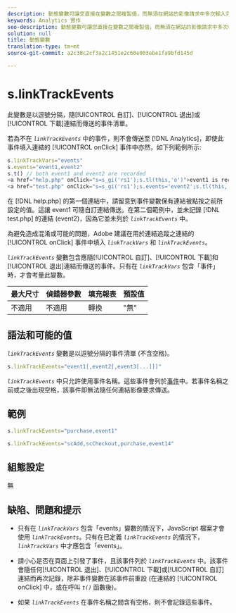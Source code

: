 ```yaml
---
description: 動態變數可讓您直接在變數之間複製值，而無須在網站的影像請求中多次輸入完整值。
keywords: Analytics 實作
seo-description: 動態變數可讓您直接在變數之間複製值，而無須在網站的影像請求中多次輸入完整值。
solution: null
title: 動態變數
translation-type: tm+mt
source-git-commit: a2c38c2cf3a2c1451e2c60e003ebe1fa9bfd145d

---
```



# s.linkTrackEvents

此變數是以逗號分隔，隨[!UICONTROL 自訂]、[!UICONTROL 退出]或[!UICONTROL 下載]連結而傳送的事件清單。

若為不在 *`linkTrackEvents`* 中的事件，則不會傳送至 [!DNL Analytics]，即使此事件填入連結的 [!UICONTROL onClick] 事件中亦然，如下列範例所示:

```js
s.linkTrackVars="events" 
s.events="event1,event2" 
s.t() // both event1 and event2 are recorded 
<a href="help.php" onClick="s=s_gi('rs1');s.tl(this,'o')">event1 is recorded</a> 
<a href="test.php" onClick="s=s_gi('rs1');s.events='event2';s.tl(this,'o')">No events are recorded</a> 
```

在 [!DNL help.php] 的第一個連結中，請留意到事件變數保有連結被點按之前所設定的值。這讓 event1 可隨自訂連結傳送。在第二個範例中，並未記錄 [!DNL test.php] 的連結 (event2)，因為它並未列於 *`linkTrackEvents`* 中。

為避免造成混淆或可能的問題，Adobe 建議在用於連結追蹤之連結的 [!UICONTROL onClick] 事件中填入 *`linkTrackVars`* 和 *`linkTrackEvents`*。

*`linkTrackEvents`* 變數包含應隨[!UICONTROL 自訂]、[!UICONTROL 下載]和[!UICONTROL 退出]連結而傳送的事件。只有在 *`linkTrackVars`* 包含「事件」時，才會考量此變數。

| 最大尺寸 | 偵錯器參數 | 填充報表 | 預設值 |
|---|---|---|---|
| 不適用 | 不適用 | 轉換 | "無" |

## 語法和可能的值

*`linkTrackEvents`* 變數是以逗號分隔的事件清單 (不含空格)。

```js
s.linkTrackEvents="event1[,event2[,event3[...]]]"
```

*`linkTrackEvents`* 中只允許使用事件名稱。這些事件會列於[事件](https://docs.adobe.com/content/help/en/analytics/implementation/analytics-basics/ref-events.html)中。若事件名稱之前或之後出現空格，該事件即無法隨任何連結影像要求傳送。

## 範例

```js
s.linkTrackEvents="purchase,event1"
```

```js
s.linkTrackEvents="scAdd,scCheckout,purchase,event14"
```

## 組態設定

無

## 缺陷、問題和提示

* 只有在 *`linkTrackVars`* 包含「events」變數的情況下，JavaScript 檔案才會使用 *`linkTrackEvents`*。只有在已定義 *`linkTrackEvents`* 的情況下，*`linkTrackVars`* 中才應包含「events」。

* 請小心是否在頁面上引發了事件，且該事件列於 *`linkTrackEvents`* 中。該事件會隨任何[!UICONTROL 退出]、[!UICONTROL 下載]或[!UICONTROL 自訂]連結而再次記錄，除非事件變數在該事件前重設 (在連結的 [!UICONTROL onClick] 中，或在呼叫 *`t()`* 函數後)。

* 如果 *`linkTrackEvents`* 在事件名稱之間含有空格，則不會記錄這些事件。
